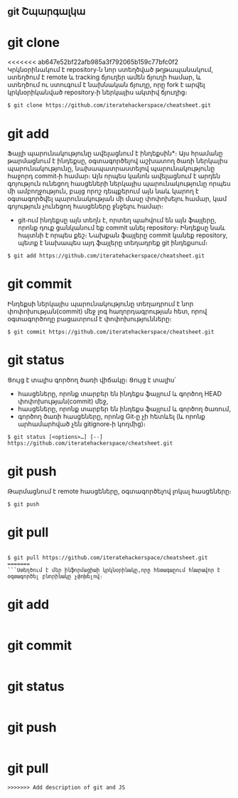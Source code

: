 git Շպարգալկա
-------------

# git clone

<<<<<<< ab647e52bf22afb985a3f792065b159c77bfc0f2
Կրկնօրինակում է repository֊ն նոր ստեղծված թղթապանակում, ստեղծում է remote և tracking ճյուղեր ամեն ճյուղի համար, և ստեղծում ու ստուգում է նախնական ճյուղը, որը fork է արվել կրկնօրիկանված repository֊ի ներկայիս ակտիվ ճյուղից։


```shell
$ git clone https://github.com/iteratehackerspace/cheatsheet.git
```

# git add

Ֆայլի պարունակությունը ավելացնում է ինդեքսին*։
Այս հրամանը թարմացնում է ինդեքսը, օգտագործելով աշխատող ծառի ներկայիս պարունակությունը, նախապատրաստելով պարունակությունը հաջորդ commit֊ի համար։ Այն որպես կանոն ավելացնում է արդեն գոյություն ունեցող հասցեների ներկայիս պարունակությունը որպես մի ամբողջություն, բայց որոշ դեպքերում այն նաև կարող է օգտագործվել պարունակության մի մասը փոփոխելու համար, կամ գոյություն չունեցող հասցեները ջնջելու համար։
* git֊ում ինդեքսը այն տեղն է, որտեղ պահվում են այն ֆայլերը, որոնք դուք ցանկանում եք commit անել repository։ Ինդեքսը նաև հայտնի է որպես քեշ։ Նախքան ֆայլերը commit կանեք repository, պետք է նախապես այդ ֆայլերը տեղադրեք git ինդեքսում։

```shell
$ git add https://github.com/iteratehackerspace/cheatsheet.git
```

# git commit

Ինդեքսի ներկայիս պարունակությունը տեղադրում է նոր փոփոխության(commit) մեջ լոգ հաղորդագրության հետ, որով օգտագործողը բացատրում է փոփոխությունները։

``` shell
$ git commit https://github.com/iteratehackerspace/cheatsheet.git
```

# git status

Ցույց է տալիս գործող ծառի վիճակը։
Ցույց է տալիս՝
 - հասցեները, որոնք տարբեր են ինդեքս ֆայլում և գործող HEAD փոփոխության(commit) մեջ,
 - հասցեները, որոնք տարբեր են ինդեքս ֆայլում և գործող ծառում,
 - գործող ծառի հասցեները, որոնց Git֊ը չի հետևել (և որոնք արհամարհված չեն gitignore֊ի կողմից)։

``` shell
$ git status [<options>…​] [--] https://github.com/iteratehackerspace/cheatsheet.git
```

# git push

Թարմացնում է remote հասցեները, օգտագործելով լոկալ հասցեները։

``` shell
$ git push
```

# git pull

```github.com ից վերցնում է ուրշի կողմից փոփոխած ֆայլը և այդ փոփոխությունները ավելացնում է մեր ֆայլին։
```

```shell
$ git pull https://github.com/iteratehackerspace/cheatsheet.git
=======
```Ստեղծում է մեր ինֆորմացիաի կրկնօրինակը,որը հետագաըում հնարավոր է օգտագործել բնորինակը չփոխելով։
```

# git add

```Մեր արդեն տեղծած կրկնօրինակը ավելացնում է github.com։
```

# git commit
```Արդեն փոփոխված ֆայլը կամ ֆայլերը և նրա փոփոխությունների մասին հուշումը պահում է մեր համակարգիչում։
```

# git status
```Տալիս է ինֆորմացիա արդեն արված գործողությունների մասին։
```

# git push
```Մեր համակարգիչում պահված ֆայլը կամ ֆայլերը ուղղարկում է github.com մեր նշած հասցեին։
```

# git pull
```github.com ից վերցնում է ուրշի կողմից փոփոխած ֆայլը և այդ փոփոխությունները ավելացնում է մեր ֆայլին։
>>>>>>> Add description of git and JS
```
